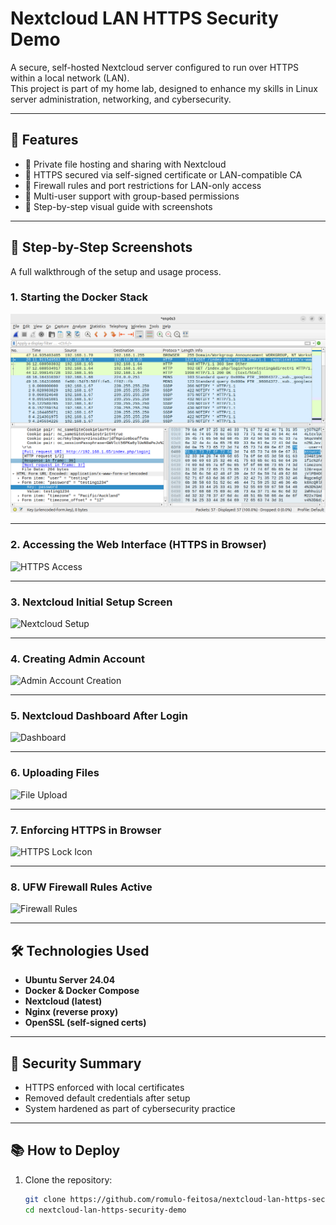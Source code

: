 # Nextcloud LAN HTTPS Security Demo

A secure, self-hosted Nextcloud server configured to run over HTTPS within a local network (LAN).  
This project is part of my home lab, designed to enhance my skills in Linux server administration, networking, and cybersecurity.

---

## 🚀 Features

- 📂 Private file hosting and sharing with Nextcloud
- 🔐 HTTPS secured via self-signed certificate or LAN-compatible CA
- 🧱 Firewall rules and port restrictions for LAN-only access
- 👥 Multi-user support with group-based permissions
- 📸 Step-by-step visual guide with screenshots

---

## 📸 Step-by-Step Screenshots

A full walkthrough of the setup and usage process.

### 1. Starting the Docker Stack
![Startup](screenshots/insecure-server.png)

---

### 2. Accessing the Web Interface (HTTPS in Browser)
![HTTPS Access](screenshots/02-https-browser.png)

---

### 3. Nextcloud Initial Setup Screen
![Nextcloud Setup](screenshots/03-nextcloud-setup.png)

---

### 4. Creating Admin Account
![Admin Account Creation](screenshots/04-create-admin.png)

---

### 5. Nextcloud Dashboard After Login
![Dashboard](screenshots/05-dashboard.png)

---

### 6. Uploading Files
![File Upload](screenshots/06-upload-file.png)

---

### 7. Enforcing HTTPS in Browser
![HTTPS Lock Icon](screenshots/07-https-lock.png)

---

### 8. UFW Firewall Rules Active
![Firewall Rules](screenshots/08-ufw.png)

---

## 🛠️ Technologies Used

- **Ubuntu Server 24.04**
- **Docker & Docker Compose**
- **Nextcloud (latest)**
- **Nginx (reverse proxy)**
- **OpenSSL (self-signed certs)**


---

## 🔐 Security Summary

- HTTPS enforced with local certificates
- Removed default credentials after setup
- System hardened as part of cybersecurity practice

---

## 📚 How to Deploy

1. Clone the repository:
   ```bash
   git clone https://github.com/romulo-feitosa/nextcloud-lan-https-security-demo.git
   cd nextcloud-lan-https-security-demo
